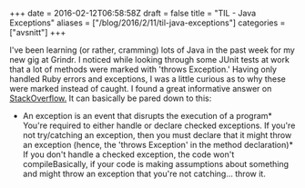+++
date = 2016-02-12T06:58:58Z
draft = false
title = "TIL - Java Exceptions"
aliases = ["/blog/2016/2/11/til-java-exceptions"]
categories = ["avsnitt"]
+++

I've been learning (or rather, cramming) lots of Java in the past week for my new gig at Grindr. I noticed while looking through some JUnit tests at work that a lot of methods were marked with 'throws Exception.' Having only handled Ruby errors and exceptions, I was a little curious as to why these were marked instead of caught.
I found a great informative answer on [StackOverflow.](http://stackoverflow.com/questions/11589302/why-is-throws-exception-necessary-when-calling-a-function)&nbsp;It can basically be pared down to this:
* An exception is an event that disrupts the execution of a program* You're required to either handle or declare checked exceptions. If you're not try/catching an exception, then you must declare that it might throw an exception (hence,&nbsp;the 'throws Exception' in the method declaration)* If you don't handle a checked exception, the code won't compileBasically, if your code is making assumptions about something and might throw an exception that you're not catching... throw it.&nbsp;

